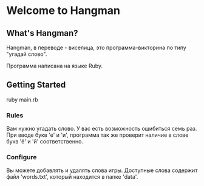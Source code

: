 # Welcome to Hangman
## What's Hangman?
Hangman, в переводе - виселица, это программа-викторина по типу "угадай слово".

Программа написана на языке Ruby.

## Getting Started

ruby main.rb

### Rules
Вам нужно угадать слово. У вас есть возможность ошибиться семь раз. При вводе букв 'е' и 'и', программа так же проверит 
наличие в слове букв 'ё' и 'й' соответственно.

### Configure
Вы можете добавлять и удалять слова игры. Доступные слова содержит файл 'words.txt', который находится в папке 'data'.
